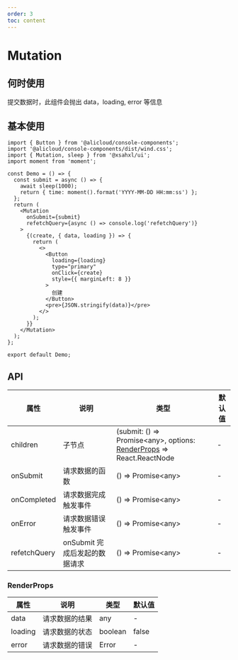 ```yaml
---
order: 3
toc: content
---
```


# Mutation

## 何时使用

提交数据时，此组件会抛出 data，loading, error 等信息

## 基本使用

```tsx
import { Button } from '@alicloud/console-components';
import '@alicloud/console-components/dist/wind.css';
import { Mutation, sleep } from '@xsahxl/ui';
import moment from 'moment';

const Demo = () => {
  const submit = async () => {
    await sleep(1000);
    return { time: moment().format('YYYY-MM-DD HH:mm:ss') };
  };
  return (
    <Mutation
      onSubmit={submit}
      refetchQuery={async () => console.log('refetchQuery')}
    >
      {(create, { data, loading }) => {
        return (
          <>
            <Button
              loading={loading}
              type="primary"
              onClick={create}
              style={{ marginLeft: 8 }}
            >
              创建
            </Button>
            <pre>{JSON.stringify(data)}</pre>
          </>
        );
      }}
    </Mutation>
  );
};

export default Demo;
```

## API

| 属性         | 说明                          | 类型                                                                                  | 默认值 |
| ------------ | ----------------------------- | ------------------------------------------------------------------------------------- | ------ |
| children     | 子节点                        | (submit: () => Promise<any\>, options: [RenderProps](#renderprops) => React.ReactNode | -      |
| onSubmit     | 请求数据的函数                | () => Promise<any\>                                                                   | -      |
| onCompleted  | 请求数据完成触发事件          | () => Promise<any\>                                                                   | -      |
| onError      | 请求数据错误触发事件          | () => Promise<any\>                                                                   | -      |
| refetchQuery | onSubmit 完成后发起的数据请求 | () => Promise<any\>                                                                   | -      |

### RenderProps

| 属性    | 说明           | 类型    | 默认值 |
| ------- | -------------- | ------- | ------ |
| data    | 请求数据的结果 | any     | -      |
| loading | 请求数据的状态 | boolean | false  |
| error   | 请求数据的错误 | Error   | -      |
